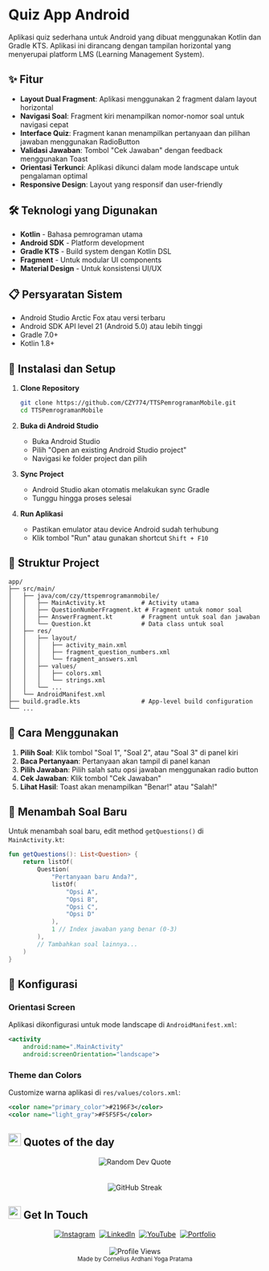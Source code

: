 # Quiz App Android

Aplikasi quiz sederhana untuk Android yang dibuat menggunakan Kotlin dan Gradle KTS. Aplikasi ini dirancang dengan tampilan horizontal yang menyerupai platform LMS (Learning Management System).

## ✨ Fitur

- **Layout Dual Fragment**: Aplikasi menggunakan 2 fragment dalam layout horizontal
- **Navigasi Soal**: Fragment kiri menampilkan nomor-nomor soal untuk navigasi cepat
- **Interface Quiz**: Fragment kanan menampilkan pertanyaan dan pilihan jawaban menggunakan RadioButton
- **Validasi Jawaban**: Tombol "Cek Jawaban" dengan feedback menggunakan Toast
- **Orientasi Terkunci**: Aplikasi dikunci dalam mode landscape untuk pengalaman optimal
- **Responsive Design**: Layout yang responsif dan user-friendly

## 🛠️ Teknologi yang Digunakan

- **Kotlin** - Bahasa pemrograman utama
- **Android SDK** - Platform development
- **Gradle KTS** - Build system dengan Kotlin DSL
- **Fragment** - Untuk modular UI components
- **Material Design** - Untuk konsistensi UI/UX

## 📋 Persyaratan Sistem

- Android Studio Arctic Fox atau versi terbaru
- Android SDK API level 21 (Android 5.0) atau lebih tinggi
- Gradle 7.0+
- Kotlin 1.8+

## 🚀 Instalasi dan Setup

1. **Clone Repository**
   ```bash
   git clone https://github.com/CZY774/TTSPemrogramanMobile.git
   cd TTSPemrogramanMobile
   ```

2. **Buka di Android Studio**
   - Buka Android Studio
   - Pilih "Open an existing Android Studio project"
   - Navigasi ke folder project dan pilih

3. **Sync Project**
   - Android Studio akan otomatis melakukan sync Gradle
   - Tunggu hingga proses selesai

4. **Run Aplikasi**
   - Pastikan emulator atau device Android sudah terhubung
   - Klik tombol "Run" atau gunakan shortcut `Shift + F10`

## 📁 Struktur Project

```
app/
├── src/main/
│   ├── java/com/czy/ttspemrogramanmobile/
│   │   ├── MainActivity.kt          # Activity utama
│   │   ├── QuestionNumberFragment.kt # Fragment untuk nomor soal
│   │   ├── AnswerFragment.kt        # Fragment untuk soal dan jawaban
│   │   └── Question.kt              # Data class untuk soal
│   ├── res/
│   │   ├── layout/
│   │   │   ├── activity_main.xml
│   │   │   ├── fragment_question_numbers.xml
│   │   │   └── fragment_answers.xml
│   │   ├── values/
│   │   │   ├── colors.xml
│   │   │   └── strings.xml
│   │   └── ...
│   └── AndroidManifest.xml
├── build.gradle.kts                 # App-level build configuration
└── ...
```

## 🎯 Cara Menggunakan

1. **Pilih Soal**: Klik tombol "Soal 1", "Soal 2", atau "Soal 3" di panel kiri
2. **Baca Pertanyaan**: Pertanyaan akan tampil di panel kanan
3. **Pilih Jawaban**: Pilih salah satu opsi jawaban menggunakan radio button
4. **Cek Jawaban**: Klik tombol "Cek Jawaban"
5. **Lihat Hasil**: Toast akan menampilkan "Benar!" atau "Salah!"

## 📝 Menambah Soal Baru

Untuk menambah soal baru, edit method `getQuestions()` di `MainActivity.kt`:

```kotlin
fun getQuestions(): List<Question> {
    return listOf(
        Question(
            "Pertanyaan baru Anda?",
            listOf(
                "Opsi A",
                "Opsi B", 
                "Opsi C",
                "Opsi D"
            ),
            1 // Index jawaban yang benar (0-3)
        ),
        // Tambahkan soal lainnya...
    )
}
```

## 🔧 Konfigurasi

### Orientasi Screen
Aplikasi dikonfigurasi untuk mode landscape di `AndroidManifest.xml`:
```xml
<activity
    android:name=".MainActivity"
    android:screenOrientation="landscape">
```

### Theme dan Colors
Customize warna aplikasi di `res/values/colors.xml`:
```xml
<color name="primary_color">#2196F3</color>
<color name="light_gray">#F5F5F5</color>
```

## <img src="https://media.giphy.com/media/utz68KlKM5LGBVF6HZ/giphy.gif" width="25px" alt="rocket"> Quotes of the day
<div align="center">
  <img src="https://quotes-github-readme.vercel.app/api?type=horizontal&theme=tokyonight" alt="Random Dev Quote" />
</div>
<br/>
<br/>
<div align="center">
  <img src="https://github-readme-streak-stats.herokuapp.com/?user=CZY774&theme=tokyonight&hide_border=true&background=1f1f1f&stroke=58a6ff&ring=58a6ff&fire=58a6ff&currStreakNum=ffffff&sideNums=ffffff&currStreakLabel=58a6ff&sideLabels=58a6ff&dates=ffffff" alt="GitHub Streak" />
</div>

## <img src="https://media.giphy.com/media/hvRJCLFzcasrR4ia7z/giphy.gif" width="25px" alt="waving hand"> Get In Touch
<div align="center">
  <a href="https://www.instagram.com/corneliusyoga" target="_blank"><img src="https://img.shields.io/badge/Instagram-%23E4405F.svg?&style=for-the-badge&logo=instagram&logoColor=white" alt="Instagram"></a>&nbsp;
  <a href="https://www.linkedin.com/in/cornelius-yoga-783b6a291" target="_blank"><img src="https://img.shields.io/badge/LinkedIn-%230077B5.svg?&style=for-the-badge&logo=linkedin&logoColor=white" alt="LinkedIn"></a>&nbsp;
  <a href="https://www.youtube.com/channel/UCj0TlW5vLO6r_Nlwc8oFBpw" target="_blank"><img src="https://img.shields.io/badge/YouTube-%23FF0000.svg?&style=for-the-badge&logo=youtube&logoColor=white" alt="YouTube"></a>&nbsp;
  <a href="https://corneliusyoga.vercel.app" target="_blank"><img src="https://img.shields.io/badge/Portfolio-%23000000.svg?&style=for-the-badge&logo=react&logoColor=white" alt="Portfolio"></a>
  <br/><br/>
  <img src="https://komarev.com/ghpvc/?username=CZY774&style=flat-square&color=0366D6" alt="Profile Views" />
  <br/>
  <sub>Made by Cornelius Ardhani Yoga Pratama</sub>
</div>
